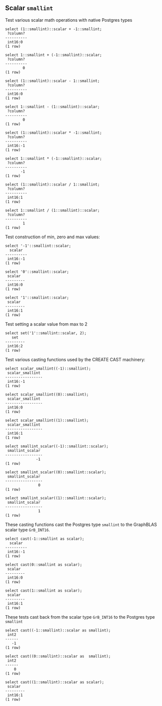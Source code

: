 
## Scalar `smallint`

Test various scalar math operations with native Postgres types
``` postgres-console
select (1::smallint)::scalar + -1::smallint;
 ?column? 
----------
 int16:0
(1 row)

select 1::smallint + (-1::smallint)::scalar;
 ?column? 
----------
        0
(1 row)

select (1::smallint)::scalar - 1::smallint;
 ?column? 
----------
 int16:0
(1 row)

select 1::smallint - (1::smallint)::scalar;
 ?column? 
----------
        0
(1 row)

select (1::smallint)::scalar * -1::smallint;
 ?column? 
----------
 int16:-1
(1 row)

select 1::smallint * (-1::smallint)::scalar;
 ?column? 
----------
       -1
(1 row)

select (1::smallint)::scalar / 1::smallint;
 ?column? 
----------
 int16:1
(1 row)

select 1::smallint / (1::smallint)::scalar;
 ?column? 
----------
        1
(1 row)

```
Test construction of min, zero and max values:
``` postgres-console
select '-1'::smallint::scalar;
  scalar  
----------
 int16:-1
(1 row)

select '0'::smallint::scalar;
 scalar  
---------
 int16:0
(1 row)

select '1'::smallint::scalar;
 scalar  
---------
 int16:1
(1 row)

```
Test setting a scalar value from max to 2
``` postgres-console
select set('1'::smallint::scalar, 2);
   set   
---------
 int16:2
(1 row)

```
Test various casting functions used by the CREATE CAST machinery:
``` postgres-console
select scalar_smallint((-1)::smallint);
 scalar_smallint 
-----------------
 int16:-1
(1 row)

select scalar_smallint((0)::smallint);
 scalar_smallint 
-----------------
 int16:0
(1 row)

select scalar_smallint((1)::smallint);
 scalar_smallint 
-----------------
 int16:1
(1 row)

select smallint_scalar((-1)::smallint::scalar);
 smallint_scalar 
-----------------
              -1
(1 row)

select smallint_scalar((0)::smallint::scalar);
 smallint_scalar 
-----------------
               0
(1 row)

select smallint_scalar((1)::smallint::scalar);
 smallint_scalar 
-----------------
               1
(1 row)

```
These casting functions cast the Postgres type `smallint` to the
GraphBLAS scalar type `GrB_INT16`.
``` postgres-console
select cast(-1::smallint as scalar);
  scalar  
----------
 int16:-1
(1 row)

select cast(0::smallint as scalar);
 scalar  
---------
 int16:0
(1 row)

select cast(1::smallint as scalar);
 scalar  
---------
 int16:1
(1 row)

```
These tests cast back from the scalar type `GrB_INT16` to the
Postgres type `smallint`
``` postgres-console
select cast((-1::smallint)::scalar as smallint);
 int2 
------
   -1
(1 row)

select cast((0::smallint)::scalar as  smallint);
 int2 
------
    0
(1 row)

select cast((1::smallint)::scalar as scalar);
 scalar  
---------
 int16:1
(1 row)

```
